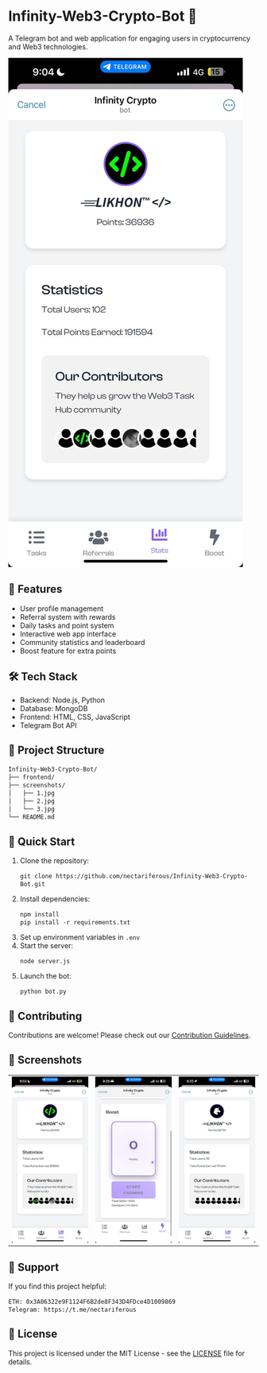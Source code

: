# Infinity-Web3-Crypto-Bot 🚀

A Telegram bot and web application for engaging users in cryptocurrency and Web3 technologies.

![Project Screenshot](screenshots/1.jpg)

## 🌟 Features

- User profile management
- Referral system with rewards
- Daily tasks and point system
- Interactive web app interface
- Community statistics and leaderboard
- Boost feature for extra points

## 🛠️ Tech Stack

- Backend: Node.js, Python
- Database: MongoDB
- Frontend: HTML, CSS, JavaScript
- Telegram Bot API

## 📁 Project Structure

```
Infinity-Web3-Crypto-Bot/
├── frontend/
├── screenshots/
│   ├── 1.jpg
│   ├── 2.jpg
│   └── 3.jpg
└── README.md
```

## 🚀 Quick Start

1. Clone the repository:
   ```
   git clone https://github.com/nectariferous/Infinity-Web3-Crypto-Bot.git
   ```
2. Install dependencies:
   ```
   npm install
   pip install -r requirements.txt
   ```
3. Set up environment variables in `.env`
4. Start the server:
   ```
   node server.js
   ```
5. Launch the bot:
   ```
   python bot.py
   ```

## 🤝 Contributing

Contributions are welcome! Please check out our [Contribution Guidelines](CONTRIBUTING.md).

## 📸 Screenshots

<table>
  <tr>
    <td><img src="screenshots/1.jpg" width="200"></td>
    <td><img src="screenshots/2.jpg" width="200"></td>
    <td><img src="screenshots/3.jpg" width="200"></td>
  </tr>
</table>

## 💖 Support

If you find this project helpful:

```
ETH: 0x3A06322e9F1124F6B2de8F343D4FDce4D1009869
Telegram: https://t.me/nectariferous
```

## 📜 License

This project is licensed under the MIT License - see the [LICENSE](LICENSE) file for details.
